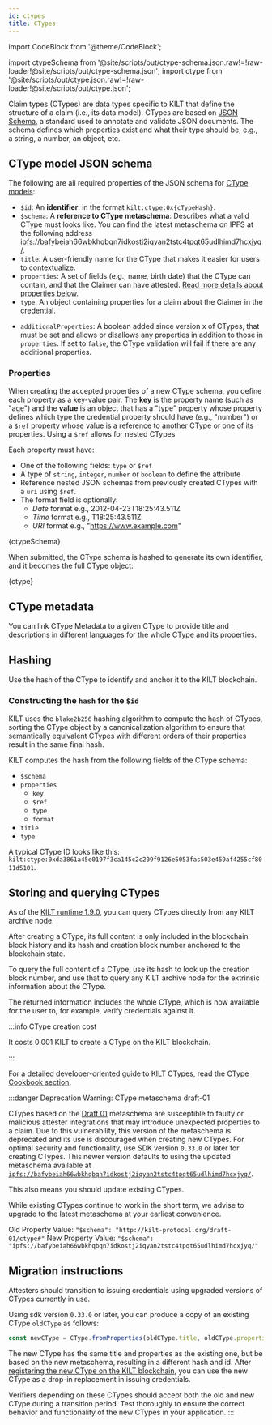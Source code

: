 ```yaml
---
id: ctypes
title: CTypes
---
```


import CodeBlock from '@theme/CodeBlock';

<!-- Taken from https://github.com/webpack-contrib/raw-loader/issues/91#issuecomment-648830498 -->

import ctypeSchema from '@site/scripts/out/ctype-schema.json.raw!=!raw-loader!@site/scripts/out/ctype-schema.json';
import ctype from '@site/scripts/out/ctype.json.raw!=!raw-loader!@site/scripts/out/ctype.json';

Claim types (CTypes) are data types specific to KILT that define the structure of a claim (i.e., its data model).
CTypes are based on [JSON Schema](https://json-schema.org/), a standard used to annotate and validate JSON documents.
The schema defines which properties exist and what their type should be, e.g., a string, a number, an object, etc.

## CType model JSON schema

The following are all required properties of the JSON schema for [CType models](https://github.com/KILTprotocol/sdk-js/blob/master/packages/core/src/ctype/CType.schemas.ts):

-   `$id`: An **identifier**: in the format `kilt:ctype:0x{cTypeHash}`.
-   `$schema`: A **reference to CType metaschema**: Describes what a valid CType must looks like. You can find the latest metaschema on IPFS at the following address [ipfs://bafybeiah66wbkhqbqn7idkostj2iqyan2tstc4tpqt65udlhimd7hcxjyq/](ipfs://bafybeiah66wbkhqbqn7idkostj2iqyan2tstc4tpqt65udlhimd7hcxjyq/).
-   `title`: A user-friendly name for the CType that makes it easier for users to contextualize.
-   `properties`: A set of fields (e.g., name, birth date) that the CType can contain, and that the Claimer can have attested. [Read more details about properties below](#properties).
-   `type`: An object containing properties for a claim about the Claimer in the credential.
<!-- TODO: Since when? -->
-   `additionalProperties`: A boolean added since version x of CTypes, that must be set and allows or disallows any properties in addition to those in `properties`. If set to `false`, the CType validation will fail if there are any additional properties.

### Properties

When creating the accepted properties of a new CType schema, you define each property as a key-value pair.
The **key** is the property name (such as "age") and the **value** is an object that has a "type" property whose property defines which type the credential property should have (e.g., "number") or a `$ref` property whose value is a reference to another CType or one of its properties. Using a `$ref` allows for nested CTypes

Each property must have:

-   One of the following fields: `type` or `$ref`
-   A type of `string`, `integer`, `number` or `boolean` to define the attribute
-   Reference nested JSON schemas from previously created CTypes with a `uri` using `$ref`.
-   The format field is optionally:
    -   _Date_ format e.g., 2012-04-23T18:25:43.511Z
    -   _Time_ format e.g., T18:25:43.511Z
    -   _URI_ format e.g., "https://www.example.com"

<CodeBlock className="language-json" title="CType schema example">
  {ctypeSchema}
</CodeBlock>

When submitted, the CType schema is hashed to generate its own identifier, and it becomes the full CType object:

<CodeBlock className="language-json" title="Full CType example">
  {ctype}
</CodeBlock>

## CType metadata

You can link CType Metadata to a given CType to provide title and descriptions in different languages for the whole CType and its properties.

<!-- TODO: Add example of CType metadata -->

## Hashing

Use the hash of the CType to identify and anchor it to the KILT blockchain.

### Constructing the `hash` for the `$id`

KILT uses the `blake2b256` hashing algorithm to compute the hash of CTypes, sorting the CType object by a canonicalization algorithm to ensure that semantically equivalent CTypes with different orders of their properties result in the same final hash.

KILT computes the hash from the following fields of the CType schema:

-   `$schema`
-   `properties`
    -   `key`
    -   `$ref`
    -   `type`
    -   `format`
-   `title`
-   `type`

A typical CType ID looks like this: `kilt:ctype:0xda3861a45e0197f3ca145c2c209f9126e5053fas503e459af4255cf8011d5101`.

## Storing and querying CTypes

As of the [KILT runtime 1.9.0][kilt-runtime-1.9.0], you can query CTypes directly from any KILT archive node.

After creating a CType, its full content is only included in the blockchain block history and its hash and creation block number anchored to the blockchain state.

To query the full content of a CType, use its hash to look up the creation block number, and use that to query any KILT archive node for the extrinsic information about the CType.

The returned information includes the whole CType, which is now available for the user to, for example, verify credentials against it.

:::info CType creation cost

It costs 0.001 KILT to create a CType on the KILT blockchain.

:::

For a detailed developer-oriented guide to KILT CTypes, read the [CType Cookbook section](../../develop/01_sdk/02_cookbook/04_claiming/01_ctype_creation.md).

[kilt-runtime-1.9.0]: https://github.com/KILTprotocol/kilt-node/releases/tag/1.9.0

<!-- TODO: Do we still need this? -->

:::danger Deprecation Warning: CType metaschema draft-01

CTypes based on the [Draft 01](http://kilt-protocol.org/draft-01/ctype%23%60) metaschema are susceptible to faulty or malicious attester integrations that may introduce unexpected properties to a claim.
Due to this vulnerability, this version of the metaschema is deprecated and its use is discouraged when creating new CTypes.
For optimal security and functionality, use SDK version `0.33.0` or later for creating CTypes.
This newer version defaults to using the updated metaschema available at [`ipfs://bafybeiah66wbkhqbqn7idkostj2iqyan2tstc4tpqt65udlhimd7hcxjyq/`](ipfs://bafybeiah66wbkhqbqn7idkostj2iqyan2tstc4tpqt65udlhimd7hcxjyq/%60).

This also means you should update existing CTypes.

While existing CTypes continue to work in the short term, we advise to upgrade to the latest metaschema at your earliest convenience.

Old Property Value: `"$schema": "http://kilt-protocol.org/draft-01/ctype#"`
New Property Value: `"$schema": "ipfs://bafybeiah66wbkhqbqn7idkostj2iqyan2tstc4tpqt65udlhimd7hcxjyq/"`

## Migration instructions

Attesters should transition to issuing credentials using upgraded versions of CTypes currently in use.

Using sdk version `0.33.0` or later, you can produce a copy of an existing CType `oldCType` as follows:

```js
const newCType = CType.fromProperties(oldCType.title, oldCType.properties, 'V1')
```

The new CType has the same title and properties as the existing one, but be based on the new metaschema, resulting in a different hash and id.
After [registering the new CType on the KILT blockchain](../../develop/01_sdk/02_cookbook/04_claiming/01_ctype_creation.md), you can use the new CType as a drop-in replacement in issuing credentials.

Verifiers depending on these CTypes should accept both the old and new CType during a transition period.
Test thoroughly to ensure the correct behavior and functionality of the new CTypes in your application.
:::
